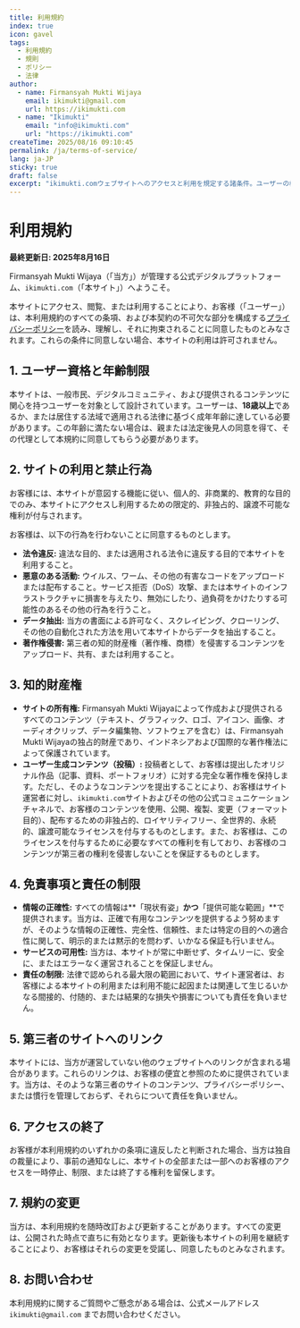 ```yaml
---
title: 利用規約
index: true
icon: gavel
tags:
  - 利用規約
  - 規則
  - ポリシー
  - 法律
author:
  - name: Firmansyah Mukti Wijaya
    email: ikimukti@gmail.com
    url: https://ikimukti.com
  - name: "Ikimukti"
    email: "info@ikimukti.com"
    url: "https://ikimukti.com"
createTime: 2025/08/16 09:10:45
permalink: /ja/terms-of-service/
lang: ja-JP
sticky: true
draft: false
excerpt: "ikimukti.comウェブサイトへのアクセスと利用を規定する諸条件。ユーザーの権利と義務を含みます。"
---
```


# 利用規約

**最終更新日: 2025年8月16日**

Firmansyah Mukti Wijaya（「当方」）が管理する公式デジタルプラットフォーム、`ikimukti.com`（「本サイト」）へようこそ。

本サイトにアクセス、閲覧、または利用することにより、お客様（「ユーザー」）は、本利用規約のすべての条項、および本契約の不可欠な部分を構成する[プライバシーポリシー](./privacy-policy.md)を読み、理解し、それに拘束されることに同意したものとみなされます。これらの条件に同意しない場合、本サイトの利用は許可されません。

## 1. ユーザー資格と年齢制限
本サイトは、一般市民、デジタルコミュニティ、および提供されるコンテンツに関心を持つユーザーを対象として設計されています。ユーザーは、**18歳以上**であるか、または居住する法域で適用される法律に基づく成年年齢に達している必要があります。この年齢に満たない場合は、親または法定後見人の同意を得て、その代理として本規約に同意してもらう必要があります。

## 2. サイトの利用と禁止行為
お客様には、本サイトが意図する機能に従い、個人的、非商業的、教育的な目的でのみ、本サイトにアクセスし利用するための限定的、非独占的、譲渡不可能な権利が付与されます。

お客様は、以下の行為を行わないことに同意するものとします。
- **法令違反:** 違法な目的、または適用される法令に違反する目的で本サイトを利用すること。
- **悪意のある活動:** ウイルス、ワーム、その他の有害なコードをアップロードまたは配布すること。サービス拒否（DoS）攻撃、または本サイトのインフラストラクチャに損害を与えたり、無効にしたり、過負荷をかけたりする可能性のあるその他の行為を行うこと。
- **データ抽出:** 当方の書面による許可なく、スクレイピング、クローリング、その他の自動化された方法を用いて本サイトからデータを抽出すること。
- **著作権侵害:** 第三者の知的財産権（著作権、商標）を侵害するコンテンツをアップロード、共有、または利用すること。

## 3. 知的財産権
- **サイトの所有権:** Firmansyah Mukti Wijayaによって作成および提供されるすべてのコンテンツ（テキスト、グラフィック、ロゴ、アイコン、画像、オーディオクリップ、データ編集物、ソフトウェアを含む）は、Firmansyah Mukti Wijayaの独占的財産であり、インドネシアおよび国際的な著作権法によって保護されています。
- **ユーザー生成コンテンツ（投稿）:** 投稿者として、お客様は提出したオリジナル作品（記事、資料、ポートフォリオ）に対する完全な著作権を保持します。ただし、そのようなコンテンツを提出することにより、お客様はサイト運営者に対し、`ikimukti.com`サイトおよびその他の公式コミュニケーションチャネルで、お客様のコンテンツを使用、公開、複製、変更（フォーマット目的）、配布するための非独占的、ロイヤリティフリー、全世界的、永続的、譲渡可能なライセンスを付与するものとします。また、お客様は、このライセンスを付与するために必要なすべての権利を有しており、お客様のコンテンツが第三者の権利を侵害しないことを保証するものとします。

## 4. 免責事項と責任の制限
- **情報の正確性:** すべての情報は**「現状有姿」**かつ**「提供可能な範囲」**で提供されます。当方は、正確で有用なコンテンツを提供するよう努めますが、そのような情報の正確性、完全性、信頼性、または特定の目的への適合性に関して、明示的または黙示的を問わず、いかなる保証も行いません。
- **サービスの可用性:** 当方は、本サイトが常に中断せず、タイムリーに、安全に、またはエラーなく運営されることを保証しません。
- **責任の制限:** 法律で認められる最大限の範囲において、サイト運営者は、お客様による本サイトの利用または利用不能に起因または関連して生じるいかなる間接的、付随的、または結果的な損失や損害についても責任を負いません。

## 5. 第三者のサイトへのリンク
本サイトには、当方が運営していない他のウェブサイトへのリンクが含まれる場合があります。これらのリンクは、お客様の便宜と参照のために提供されています。当方は、そのような第三者のサイトのコンテンツ、プライバシーポリシー、または慣行を管理しておらず、それらについて責任を負いません。

## 6. アクセスの終了
お客様が本利用規約のいずれかの条項に違反したと判断された場合、当方は独自の裁量により、事前の通知なしに、本サイトの全部または一部へのお客様のアクセスを一時停止、制限、または終了する権利を留保します。

## 7. 規約の変更
当方は、本利用規約を随時改訂および更新することがあります。すべての変更は、公開された時点で直ちに有効となります。更新後も本サイトの利用を継続することにより、お客様はそれらの変更を受諾し、同意したものとみなされます。

## 8. お問い合わせ
本利用規約に関するご質問やご懸念がある場合は、公式メールアドレス `ikimukti@gmail.com` までお問い合わせください。